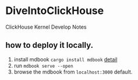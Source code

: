 # DiveIntoClickHouse
ClickHouse Kernel Develop Notes


## how to deploy it locally.

1. install mdbook `cargo install mdbook` [detail](https://rust-lang.github.io/mdBook/guide/installation.html)
2. run `mdbook serve --open`
3. browse the mdbook from `localhost:3000` default.
